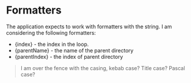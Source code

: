 ﻿# Formatters

The application expects to work with formatters with the string. I am considering
the following formatters:

* {index} - the index in the loop.
* {parentName} - the name of the parent directory
* {parentIndex} - the index of parent directory

> I am over the fence with the casing, kebab case? Title case? Pascal case?
